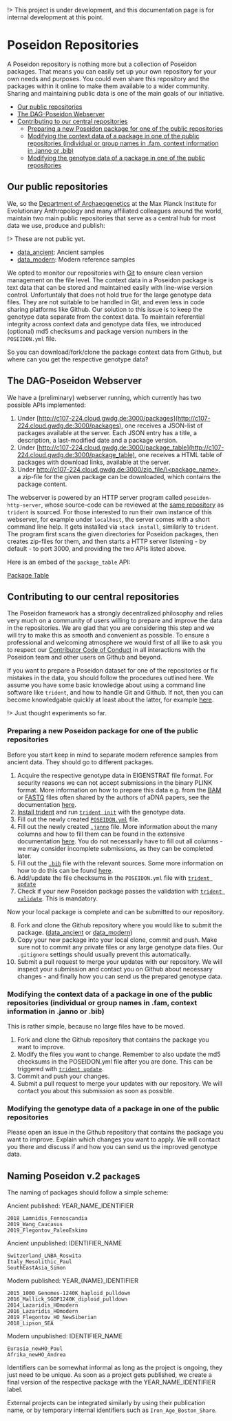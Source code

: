 !> This project is under development, and this documentation page is for internal development at this point.

# Poseidon Repositories

A Poseidon repository is nothing more but a collection of Poseidon packages. That means you can easily set up your own repository for your own needs and purposes. You could even share this repository and the packages within it online to make them available to a wider community. Sharing and maintaining public data is one of the main goals of our initiative.

* [Our public repositories](#our-public-repositories)
* [The DAG-Poseidon Webserver](#the-dag-poseidon-webserver)
* [Contributing to our central repositories](#contributing-to-our-central-repositories)
  + [Preparing a new Poseidon package for one of the public repositories](#preparing-a-new-poseidon-package-for-one-of-the-public-repositories)
  + [Modifying the context data of a package in one of the public repositories (individual or group names in .fam, context information in .janno or .bib)](#modifying-the-context-data-of-a-package-in-one-of-the-public-repositories--individual-or-group-names-in-fam--context-information-in-janno-or-bib-)
  + [Modifying the genotype data of a package in one of the public repositories](#modifying-the-genotype-data-of-a-package-in-one-of-the-public-repositories)

## Our public repositories

We, so the [Department of Archaeogenetics](https://www.eva.mpg.de/archaeogenetics/index.html) at the Max Planck Institute for Evolutionary Anthropology and many affiliated colleagues around the world, maintain two main public repositories that serve as a central hub for most data we use, produce and publish:

!> These are not public yet.

- [data_ancient](https://github.com/poseidon-framework/data_ancient): Ancient samples
- [data_modern](https://github.com/poseidon-framework/data_modern): Modern reference samples

We opted to monitor our repositories with [Git](https://git-scm.com) to ensure clean version management on the file level. The context data in a Poseidon package is text data that can be stored and maintained easily with line-wise version control. Unfortuntaly that does not hold true for the large genotype data files. They are not suitable to be handled in Git, and even less in code sharing platforms like Github. Our solution to this issue is to keep the genotype data separate from the context data. To maintain referential integrity across context data and genotype data files, we introduced (optional) md5 checksums and package version numbers in the `POSEIDON.yml` file.

So you can download/fork/clone the package context data from Github, but where can you get the respective genotype data? 

## The DAG-Poseidon Webserver

We have a (preliminary) webserver running, which currently has two possible APIs implemented:

1. Under [http://c107-224.cloud.gwdg.de:3000/packages](http://c107-224.cloud.gwdg.de:3000/packages), one receives a JSON-list of packages available at the server. Each JSON entry has a title, a description, a last-modified date and a package version.
2. Under [http://c107-224.cloud.gwdg.de:3000/package_table](http://c107-224.cloud.gwdg.de:3000/package_table), one receives a HTML table of packages with download links, available at the server.
3. Under [http://c107-224.cloud.gwdg.de:3000/zip_file/\<package_name\>](http://c107-224.cloud.gwdg.de:3000/zip_file/<package_name>), a zip-file for the given package can be downloaded, which contains the package content.

The webserver is powered by an HTTP server program called `poseidon-http-server`, whose source-code can be reviewed at the [same repository](https://github.com/poseidon-framework/poseidon-hs) as `trident` is sourced. For those interested to run their own instance of this webserver, for example under `localhost`, the server comes with a short command line help. It gets installed via `stack install`, similarly to `trident`. The program first scans the given directories for Poseidon packages, then creates zip-files for them, and then starts a HTTP server listening - by default - to port 3000, and providing the two APIs listed above.

Here is an embed of the `package_table` API:

[Package Table](http://c107-224.cloud.gwdg.de:3000/package_table_md.md ':include')


## Contributing to our central repositories

The Poseidon framework has a strongly decentralized philosophy and relies very much on a community of users willing to prepare and improve the data in the repositories. We are glad that you are considering this step and we will try to make this as smooth and convenient as possible. To ensure a professional and welcoming atmosphere we would first of all like to ask you to respect our [Contributor Code of Conduct](conduct.md) in all interactions with the Poseidon team and other users on Github and beyond.

If you want to prepare a Poseidon dataset for one of the repositories or fix mistakes in the data, you should follow the procedures outlined here. We assume you have some basic knowledge about using a command line software like `trident`, and how to handle Git and Github. If not, then you can become knowledgable quickly at least about the latter, for example [here](https://lab.github.com/githubtraining/introduction-to-github).

!> Just thought experiments so far.

### Preparing a new Poseidon package for one of the public repositories

Before you start keep in mind to separate modern reference samples from ancient data. They should go to different packages.

1. Acquire the respective genotype data in EIGENSTRAT file format. For security reasons we can not accept submissions in the binary PLINK format. More information on how to prepare this data e.g. from the [BAM](https://en.wikipedia.org/wiki/SAM_(file_format)) or [FASTQ](https://en.wikipedia.org/wiki/FASTQ_format) files often shared by the authors of aDNA papers, see the documentation [here](genotype_data).
2. [Install trident](https://poseidon-framework.github.io/#/trident?id=installation-quickstart) and run [`trident init`](trident?id=init-command) with the genotype data.
3. Fill out the newly created [`POSEIDON.yml`](standard?id=the-poseidonyml-file-mandatory) file.
4. Fill out the newly created [`.janno`](standard?id=the-xjanno-file-mandatory) file. More information about the many columns and how to fill them can be found in the extensive documentation [here](janno_details). You do not necessarily have to fill out all columns - we may consider incomplete submissions, as they can be completed later.
5. Fill out the [`.bib`](standard?id=the-literaturebib-file-optional) file with the relevant sources. Some more information on how to do this can be found [here](janno_details?id=context-information).
6. Add/update the file checksums in the `POSEIDON.yml` file with [`trident update`](trident?id=update-command)
7. Check if your new Poseidon package passes the validation with [`trident validate`](trident?id=validate-command). This is mandatory.

Now your local package is complete and can be submitted to our repository.

8. Fork and clone the Github repository where you would like to submit the package. ([data_ancient](https://github.com/poseidon-framework/data_ancient) or [data_modern](https://github.com/poseidon-framework/data_modern))
9. Copy your new package into your local clone, commit and push. Make sure not to commit any private files or any large genotype data files. Our `.gitignore` settings should usually prevent this automatically.
10. Submit a pull request to merge your updates with our repository. We will inspect your submission and contact you on Github about necessary changes - and finally how you can send us the prepared genotype data.

### Modifying the context data of a package in one of the public repositories (individual or group names in .fam, context information in .janno or .bib) 

This is rather simple, because no large files have to be moved.

1. Fork and clone the Github repository that contains the package you want to improve.
2. Modify the files you want to change. Remember to also update the md5 checksums in the POSEIDON.yml file after you are done. This can be triggered with [`trident update`](trident?id=update-command).
3. Commit and push your changes.
4. Submit a pull request to merge your updates with our repository. We will contact you about this submission as soon as possible.

### Modifying the genotype data of a package in one of the public repositories

Please open an issue in the Github repository that contains the package you want to improve. Explain which changes you want to apply. We will contact you there and discuss if and how you can send us the improved genotype data.

## Naming Poseidon v.2 `package`s

The naming of packages should follow a simple scheme:

Ancient published: YEAR_NAME_IDENTIFIER

```
2018_Lamnidis_Fennoscandia  
2019_Wang_Caucasus  
2019_Flegontov_PaleoEskimo  
```

Ancient unpublished: IDENTIFIER_NAME

```
Switzerland_LNBA_Roswita  
Italy_Mesolithic_Paul  
SouthEastAsia_Simon  
```

Modern published: YEAR_(NAME)_IDENTIFIER

```
2015_1000_Genomes-1240K_haploid_pulldown
2016_Mallick_SGDP1240K_diploid_pulldown
2014_Lazaridis_HOmodern
2016_Lazaridis_HOmodern
2019_Flegontov_HO_NewSiberian
2018_Lipson_SEA
```

Modern unpublished: IDENTIFIER_NAME

```
Eurasia_newHO_Paul
Afrika_newHO_Andrea
```

Identifiers can be somewhat informal as long as the project is ongoing, they just need to be unique. As soon as a project gets published, we create a final version of the respective package with the YEAR_NAME_IDENTIFIER label.

External projects can be integrated similarly by using their publication name, or by temporary internal identifiers such as `Iron_Age_Boston_Share`.

